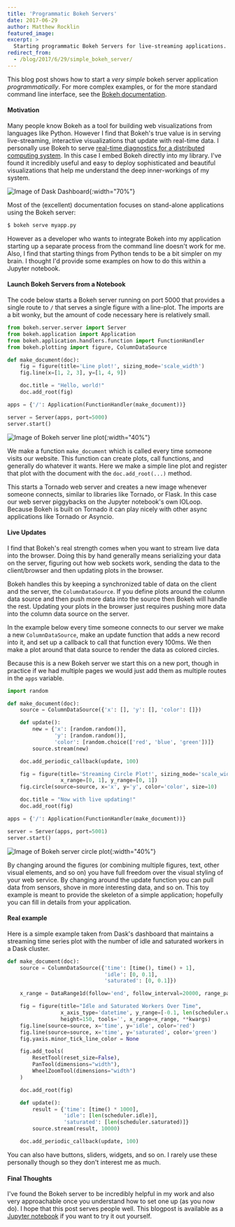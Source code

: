 ```yaml
---
title: 'Programmatic Bokeh Servers'
date: 2017-06-29
author: Matthew Rocklin
featured_image:
excerpt: >
  Starting programmatic Bokeh Servers for live-streaming applications.
redirect_from:
  - /blog/2017/6/29/simple_bokeh_server/
---
```


This blog post shows how to start a *very simple* bokeh server application
*programmatically*.  For more complex examples, or for the more standard
command line interface, see the [Bokeh
documentation](https://bokeh.pydata.org/en/latest/docs/user_guide/server.html).

#### Motivation

Many people know Bokeh as a tool for building web visualizations from languages
like Python.  However I find that Bokeh's true value is in serving
live-streaming, interactive visualizations that update with real-time data.  I
personally use Bokeh to serve [real-time diagnostics for a distributed computing
system](http://distributed.readthedocs.io/en/latest/web.html).  In this case I
embed Bokeh directly into my library.  I've found it incredibly useful and easy
to deploy sophisticated and beautiful visualizations that help me understand
the deep inner-workings of my system.

![Image of Dask Dashboard](/images/simple-bokeh-server/daskboard.gif){:width="70%"}

Most of the (excellent) documentation focuses on stand-alone applications using
the Bokeh server:

```bash
$ bokeh serve myapp.py
```

However as a developer who wants to integrate Bokeh into my application
starting up a separate process from the command line doesn't work for me. Also,
I find that starting things from Python tends to be a bit simpler on my brain.
I thought I'd provide some examples on how to do this within a Jupyter
notebook.

#### Launch Bokeh Servers from a Notebook

The code below starts a Bokeh server running on port 5000 that provides a
single route to `/` that serves a single figure with a line-plot.  The imports
are a bit wonky, but the amount of code necessary here is relatively small.

```python
from bokeh.server.server import Server
from bokeh.application import Application
from bokeh.application.handlers.function import FunctionHandler
from bokeh.plotting import figure, ColumnDataSource

def make_document(doc):
    fig = figure(title='Line plot!', sizing_mode='scale_width')
    fig.line(x=[1, 2, 3], y=[1, 4, 9])

    doc.title = "Hello, world!"
    doc.add_root(fig)

apps = {'/': Application(FunctionHandler(make_document))}

server = Server(apps, port=5000)
server.start()

```

![Image of Bokeh server line plot](/images/simple-bokeh-server/bokeh-server-line-plot.png){:width="40%"}


We make a function `make_document` which is called every time someone visits
our website.  This function can create plots, call functions, and generally do
whatever it wants.  Here we make a simple line plot and register that plot with
the document with the `doc.add_root(...)` method.

This starts a Tornado web server and creates a new image whenever someone
connects, similar to libraries like Tornado, or Flask.  In this case our web
server piggybacks on the Jupyter notebook's own IOLoop.  Because Bokeh is built
on Tornado it can play nicely with other async applications like Tornado or
Asyncio.

#### Live Updates

I find that Bokeh's real strength comes when you want to stream live data into
the browser.  Doing this by hand generally means serializing your data on the
server, figuring out how web sockets work, sending the data to the
client/browser and then updating plots in the browser.

Bokeh handles this by keeping a synchronized table of data on the client and
the server, the `ColumnDataSource`.  If you define plots around the column data
source and then push more data into the source then Bokeh will handle the rest.
Updating your plots in the browser just requires pushing more data into the
column data source on the server.

In the example below every time someone connects to our server we make a new
`ColumnDataSource`, make an update function that adds a new record into it,
and set up a callback to call that function every 100ms.  We then make a plot
around that data source to render the data as colored circles.

Because this is a new Bokeh server we start this on a new port, though in
practice if we had multiple pages we would just add them as multiple routes in
the `apps` variable.

```python
import random

def make_document(doc):
    source = ColumnDataSource({'x': [], 'y': [], 'color': []})

    def update():
        new = {'x': [random.random()],
               'y': [random.random()],
               'color': [random.choice(['red', 'blue', 'green'])]}
        source.stream(new)

    doc.add_periodic_callback(update, 100)

    fig = figure(title='Streaming Circle Plot!', sizing_mode='scale_width',
                 x_range=[0, 1], y_range=[0, 1])
    fig.circle(source=source, x='x', y='y', color='color', size=10)

    doc.title = "Now with live updating!"
    doc.add_root(fig)

apps = {'/': Application(FunctionHandler(make_document))}

server = Server(apps, port=5001)
server.start()
```

![Image of Bokeh server circle plot](/images/simple-bokeh-server/bokeh-server-circle-plot.gif){:width="40%"}

By changing around the figures (or combining multiple figures, text, other
visual elements, and so on) you have full freedom over the visual styling of your
web service.  By changing around the update function you can pull data from
sensors, shove in more interesting data, and so on.  This toy example is meant to
provide the skeleton of a simple application; hopefully you can fill in details
from your application.

#### Real example

Here is a simple example taken from Dask's dashboard that maintains a streaming
time series plot with the number of idle and saturated workers in a Dask
cluster.


```python
def make_document(doc):
    source = ColumnDataSource({'time': [time(), time() + 1],
                               'idle': [0, 0.1],
                               'saturated': [0, 0.1]})

    x_range = DataRange1d(follow='end', follow_interval=20000, range_padding=0)

    fig = figure(title="Idle and Saturated Workers Over Time",
                 x_axis_type='datetime', y_range=[-0.1, len(scheduler.workers) + 0.1],
                 height=150, tools='', x_range=x_range, **kwargs)
    fig.line(source=source, x='time', y='idle', color='red')
    fig.line(source=source, x='time', y='saturated', color='green')
    fig.yaxis.minor_tick_line_color = None

    fig.add_tools(
        ResetTool(reset_size=False),
        PanTool(dimensions="width"),
        WheelZoomTool(dimensions="width")
    )

    doc.add_root(fig)

    def update():
        result = {'time': [time() * 1000],
                  'idle': [len(scheduler.idle)],
                  'saturated': [len(scheduler.saturated)]}
        source.stream(result, 10000)

    doc.add_periodic_callback(update, 100)
```

You can also have buttons, sliders, widgets, and so on.  I rarely use these
personally though so they don't interest me as much.

#### Final Thoughts

I've found the Bokeh server to be incredibly helpful in my work and also very
approachable once you understand how to set one up (as you now do). I hope
that this post serves people well. This blogpost is available as a [Jupyter
notebook](https://gist.github.com/e014f11aab7eb3fd12d83a746d8c87df) if you want
to try it out yourself.
